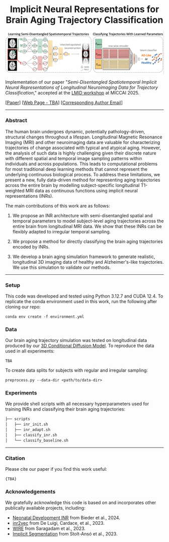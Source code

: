 <div align="center">
  
# Implicit Neural Representations for Brain Aging Trajectory Classification

</div>

<p align="center">
<img src="fig/workflow.png?raw=true" width="800">
</p>

Implementation of our paper "_Semi-Disentangled Spatiotemporal Implicit Neural Representations of Longitudinal Neuroimaging Data for Trajectory Classification_," accepted at the [LMID workshop](https://ldtm-miccai.github.io/lmid2025/) at MICCAI 2025.

[[Paper](https://arxiv.org/abs/2510.09936)] [[Web Page - TBA]()] [[Corresponding Author Email](mailto:agampreet.aulakh@ucalgary.ca?subject=INR%20trajectory%20classification)]

---
### Abstract
The human brain undergoes dynamic, potentially pathology-driven, structural changes throughout a lifespan. Longitudinal Magnetic Resonance Imaging (MRI) and other neuroimaging data are valuable for characterizing trajectories of change associated with typical and atypical aging. However, the analysis of such data is highly challenging given their discrete nature with different spatial and temporal image sampling patterns within individuals and across populations. This leads to computational problems for most traditional deep learning methods that cannot represent the underlying continuous biological process. To address these limitations, we present a new, fully data-driven method for representing aging trajectories across the entire brain by modelling subject-specific longitudinal T1-weighted MRI data as continuous functions using implicit neural representations (INRs).

The main contributions of this work are as follows:
1. We propose an INR architecture with semi-disentangled spatial and temporal parameters to model subject-level aging trajectories across the entire brain from longitudinal MRI data. We show that these INRs can be flexibly adapted to irregular temporal sampling.

2. We propose a method for directly classifying the brain aging trajectories encoded by INRs.

3. We develop a brain aging simulation framework to generate realistic, longitudinal 3D imaging data of healthy and Alzheimer's-like trajectories. We use this simulation to validate our methods.

---
### Setup
This code was developed and tested using Python 3.12.7 and CUDA 12.4. To replicate the conda environment used in this work, run the following after cloning our repo:
```
conda env create -f environment.yml
```
### Data
Our brain aging trajectory simulation was tested on longitudinal data produced by our [3D Conditional Diffusion Model](https://github.com/wilmsm/lightweightbraindiff).
To reproduce the data used in all experiments:
```
TBA
```

To create data splits for subjects with regular and irregular sampling:
```
preprocess.py --data-dir <path/to/data-dir>
```
### Experiments
We provide shell scripts with all necessary hyperparameters used for training INRs and classifying their brain aging trajectories:
```bash
├── scripts
│   ├── inr_init.sh
│   ├── inr_adapt.sh
│   ├── classify_inr.sh
│   └── classify_baseline.sh
```
---
### Citation
Please cite our paper if you find this work useful:
```
{TBA}
```

### Acknowledgements
We gratefully acknowledge this code is based on and incorporates other publically available projects, including:

- [Neonatal Development INR](https://github.com/FlorentinBieder/Neonatal-Development-INR) from Bieder et al., 2024.
- [inr2vec](https://github.com/CVLAB-Unibo/inr2vec) from De Luigi, Cardace, et al., 2023.
- [WIRE](https://github.com/vishwa91/wire) from Saragadam et al., 2023.
- [Implicit Segmentation](https://github.com/NILOIDE/Implicit_segmentation) from Stolt-Ansó et al., 2023.